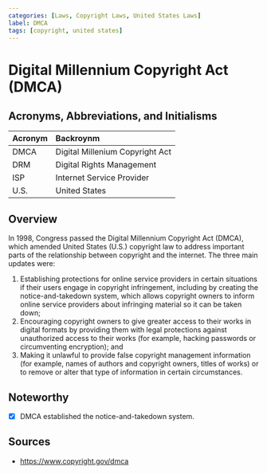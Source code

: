 ```yaml
---
categories: [Laws, Copyright Laws, United States Laws]
label: DMCA
tags: [copyright, united states]
---
```


# Digital Millennium Copyright Act (DMCA)

## Acronyms, Abbreviations, and Initialisms

Acronym | Backroynm
:--- | :---
DMCA | Digital Millenium Copyright Act
DRM | Digital Rights Management
ISP | Internet Service Provider
U.S. | United States

## Overview

In 1998, Congress passed the Digital Millennium Copyright Act (DMCA), which amended United States (U.S.) copyright law to address important parts of the relationship between copyright and the internet. The three main updates were:

1. Establishing protections for online service providers in certain situations if their users engage in copyright infringement, including by creating the notice-and-takedown system, which allows copyright owners to inform online service providers about infringing material so it can be taken down;
2. Encouraging copyright owners to give greater access to their works in digital formats by providing them with legal protections against unauthorized access to their works (for example, hacking passwords or circumventing encryption); and 
3. Making it unlawful to provide false copyright management information (for example, names of authors and copyright owners, titles of works) or to remove or alter that type of information in certain circumstances.

## Noteworthy

- [x] DMCA established the notice-and-takedown system.

## Sources

- https://www.copyright.gov/dmca